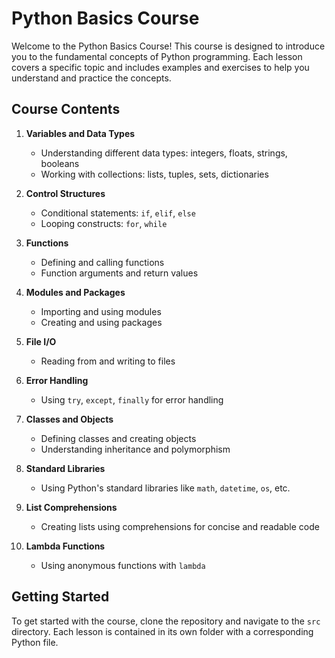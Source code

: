 # Python Basics Course

Welcome to the Python Basics Course! This course is designed to introduce you to the fundamental concepts of Python programming. Each lesson covers a specific topic and includes examples and exercises to help you understand and practice the concepts.

## Course Contents

1. **Variables and Data Types**
   - Understanding different data types: integers, floats, strings, booleans
   - Working with collections: lists, tuples, sets, dictionaries

2. **Control Structures**
   - Conditional statements: `if`, `elif`, `else`
   - Looping constructs: `for`, `while`

3. **Functions**
   - Defining and calling functions
   - Function arguments and return values

4. **Modules and Packages**
   - Importing and using modules
   - Creating and using packages

5. **File I/O**
   - Reading from and writing to files

6. **Error Handling**
   - Using `try`, `except`, `finally` for error handling

7. **Classes and Objects**
   - Defining classes and creating objects
   - Understanding inheritance and polymorphism

8. **Standard Libraries**
   - Using Python's standard libraries like `math`, `datetime`, `os`, etc.

9. **List Comprehensions**
   - Creating lists using comprehensions for concise and readable code

10. **Lambda Functions**
    - Using anonymous functions with `lambda`

## Getting Started

To get started with the course, clone the repository and navigate to the `src` directory. Each lesson is contained in its own folder with a corresponding Python file.
